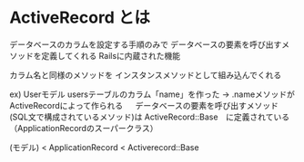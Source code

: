 <h1>ActiveRecord とは</h1>

データベースのカラムを設定する手順のみで
データベースの要素を呼び出すメソッドを定義してくれる
Railsに内蔵された機能

カラム名と同様のメソッドを
インスタンスメソッドとして組み込んでくれる

ex)
Userモデル 
usersテーブルのカラム「name」を作った
→ .nameメソッドがActiveRecordによって作られる
　 
データベースの要素を呼び出すメソッド(SQL文で構成されているメソッド)は
ActiveRecord::Base　に定義されている
（ApplicationRecordのスーパークラス）

(モデル) < ApplicationRecord < Activerecord::Base
